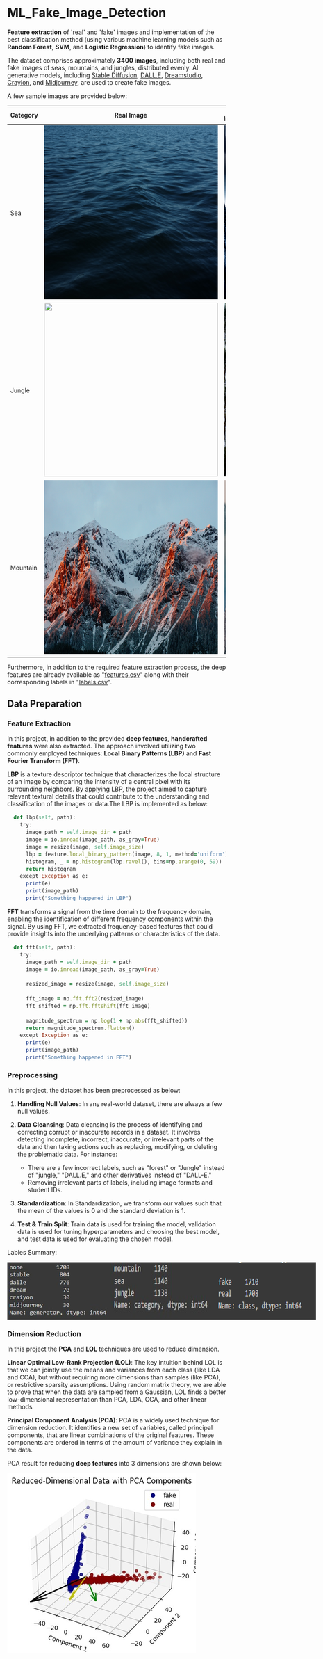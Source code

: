 # ML_Fake_Image_Detection

**Feature extraction** of '[real](https://github.com/fardinabbasi/ML_Fake_Image_Detection/tree/main/real)' and '[fake](https://github.com/fardinabbasi/ML_Fake_Image_Detection/tree/main/fake)' images and implementation of the best classification method (using various machine learning models such as **Random Forest**, **SVM**, and **Logistic Regression**) to identify fake images.

The dataset comprises approximately **3400 images**, including both real and fake images of seas, mountains, and jungles, distributed evenly. AI generative models, including [Stable Diffusion](https://stablediffusionweb.com/#demo), [DALL.E](https://openai.com/dall-e-2), [Dreamstudio](https://beta.dreamstudio.ai/dream), [Crayion](https://www.craiyon.com/), and [Midjourney](https://www.midjourney.com/home/?callbackUrl=%2Fapp%2F), are used to create fake images.

A few sample images are provided below:

| Category | Real Image | Fake Image |
| --- | --- | --- |
| Sea | <img src="/real/810199456_real_none_sea_4.jpg" width="400" height="400"> | <img src="/fake/810199456_fake_stable_sea_2.jpg" width="400" height="400"> |
| Jungle | <img src="/real/810199456_real_none_jungle_8.jpg" width="400" height="400"> | <img src="/fake/810199456_fake_dalle_jungle_2.jpg" width="400" height="400"> |
| Mountain | <img src="/real/810199456_real_none_mountain_2.jpg" width="400" height="400"> | <img src="/fake/810199456_fake_stable_mountain_5.jpg" width="400" height="400"> |

Furthermore, in addition to the required feature extraction process, the deep features are already available as "[features.csv](https://github.com/fardinabbasi/ML_Fake_Image_Detection/blob/main/features.csv)" along with their corresponding labels in "[labels.csv](https://github.com/fardinabbasi/ML_Fake_Image_Detection/blob/main/labels.csv)".

## Data Preparation
### Feature Extraction
In this project, in addition to the provided **deep features**, **handcrafted features** were also extracted. The approach involved utilizing two commonly employed techniques: **Local Binary Patterns (LBP)** and **Fast Fourier Transform (FFT)**.

**LBP** is a texture descriptor technique that characterizes the local structure of an image
by comparing the intensity of a central pixel with its surrounding neighbors. By applying LBP, the project aimed to capture relevant textural details that could contribute
to the understanding and classification of the images or data.The LBP is implemented as below:
```ruby
  def lbp(self, path):
    try:
      image_path = self.image_dir + path
      image = io.imread(image_path, as_gray=True)
      image = resize(image, self.image_size)
      lbp = feature.local_binary_pattern(image, 8, 1, method='uniform')
      histogram, _ = np.histogram(lbp.ravel(), bins=np.arange(0, 59))
      return histogram
    except Exception as e:
      print(e)
      print(image_path)
      print("Something happened in LBP")
```
**FFT** transforms a signal from the time domain to the frequency domain, enabling
the identification of different frequency components within the signal. By using FFT,
we extracted frequency-based features that could provide insights into the underlying
patterns or characteristics of the data.
```ruby
  def fft(self, path):
    try:
      image_path = self.image_dir + path
      image = io.imread(image_path, as_gray=True)

      resized_image = resize(image, self.image_size)

      fft_image = np.fft.fft2(resized_image)
      fft_shifted = np.fft.fftshift(fft_image)

      magnitude_spectrum = np.log(1 + np.abs(fft_shifted))
      return magnitude_spectrum.flatten()
    except Exception as e:
      print(e)
      print(image_path)
      print("Something happened in FFT")
```
### Preprocessing
In this project, the dataset has been preprocessed as below:

1. **Handling Null Values**: In any real-world dataset, there are always a few null values.

2. **Data Cleansing**: Data cleansing is the process of identifying and correcting corrupt or inaccurate records in a dataset. It involves detecting incomplete, incorrect, inaccurate, or irrelevant parts of the data and then taking actions such as replacing, modifying, or deleting the problematic data. For instance:
    - There are a few incorrect labels, such as "forest" or "Jungle" instead of "jungle," "DALL.E," and other derivatives instead of "DALL-E."
    - Removing irrelevant parts of labels, including image formats and student IDs.

3. **Standardization**: In Standardization, we transform our values such that the mean of the values is 0 and the standard deviation is 1.

4. **Test & Train Split**: Train data is used for training the model, validation data is used for tuning hyperparameters and choosing the best model, and test data is used for evaluating the chosen model.

Lables Summary:
<div style="display: flex;">
    <img src="/readme_images/preprocessing1.jpg">
    <img src="/readme_images/preprocessing2.jpg">
    <img src="/readme_images/preprocessing3.png">
</div>

### Dimension Reduction
In this project the **PCA** and **LOL** techniques are used to reduce dimension.

**Linear Optimal Low-Rank Projection (LOL)**:
The key intuition behind LOL is that we can jointly use the means and variances from
each class (like LDA and CCA), but without requiring more dimensions than samples
(like PCA), or restrictive sparsity assumptions. Using random matrix theory, we are
able to prove that when the data are sampled from a Gaussian, LOL finds a better
low-dimensional representation than PCA, LDA, CCA, and other linear methods

**Principal Component Analysis (PCA)**:
PCA is a widely used technique for dimension reduction. It identifies a new set of variables, called principal components, that are linear combinations of the original features.
These components are ordered in terms of the amount of variance they explain in the
data. 

PCA result for reducing **deep features** into 3 dimensions are shown below:

<img src="/readme_images/pca.jpg">

